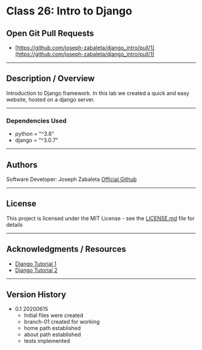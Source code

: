 # Class 26: Intro to Django

## Open Git Pull Requests  
- [https://github.com/joseph-zabaleta/django_intro/pull/1](https://github.com/joseph-zabaleta/django_intro/pull/1)  

---

## Description / Overview  
Introduction to Django framework. In this lab we created a quick and easy website, hosted on a django server.  

---

### Dependencies Used
- python = "^3.8"
- django = "^3.0.7"

---

## Authors
Software Developer: Joseph Zabaleta
[Official Github](https://github.com/joseph-zabaleta)  

---

## License

This project is licensed under the MIT License - see the [LICENSE.md](LICENSE.md) file for details

---

## Acknowledgments / Resources  
- [Django Tutorial 1](https://docs.djangoproject.com/en/3.0/intro/tutorial01/)  
- [Django Tutorial 2](https://docs.djangoproject.com/en/3.0/intro/tutorial02/)  

---

## Version History

* 0.1 20200615 
    - Initial files were created  
    - branch-01 created for working
    - home path established
    - about path established 
    - tests implemented  

